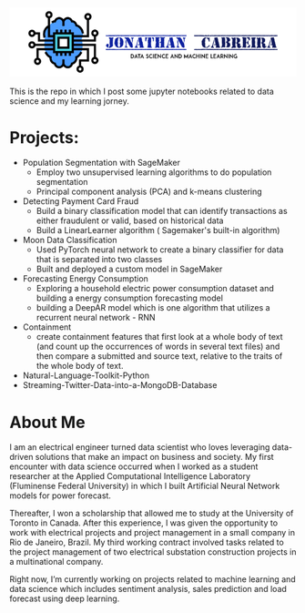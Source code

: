 ![](images/CabreiraLogo.png)

This is the repo in which I post some jupyter notebooks related to data science and my learning jorney.

# Projects:
- Population Segmentation with SageMaker
	- Employ two unsupervised learning algorithms to do population segmentation
	- Principal component analysis (PCA) and k-means clustering
- Detecting Payment Card Fraud
	- Build a binary classification model that can identify transactions as either fraudulent or valid, based on historical data
	- Build a LinearLearner algorithm ( Sagemaker's built-in algorithm) 
- Moon Data Classification
	- Used PyTorch neural network to create a binary classifier for data that is separated into two classes
	- Built and deployed a custom model in SageMaker
- Forecasting Energy Consumption
	- Exploring a household electric power consumption dataset and building a energy consumption forecasting model 
	- building a DeepAR model which is one algorithm that utilizes a recurrent neural network - RNN
- Containment
	- create containment features that first look at a whole body of text (and count up the occurrences of words in several text files) and then compare a submitted and source text, relative to the traits of the whole body of text.
- Natural-Language-Toolkit-Python
- Streaming-Twitter-Data-into-a-MongoDB-Database

 # About Me 
 
 
 I am an electrical engineer turned data scientist who loves leveraging data-driven solutions that make an impact on business and society. My first encounter with data science occurred when I worked as a student researcher at the Applied Computational Intelligence Laboratory (Fluminense Federal University) in which I built Artificial Neural Network models for power forecast.

Thereafter, I won a scholarship that allowed me to study at the University of Toronto in Canada. After this experience, I was given the opportunity to work with electrical projects and project management in a small company in Rio de Janeiro, Brazil. My third working contract involved tasks related to the project management of two electrical substation construction projects in a multinational company.

Right now, I’m currently working on projects related to machine learning and data science which includes sentiment analysis, sales prediction and load forecast using deep learning.
